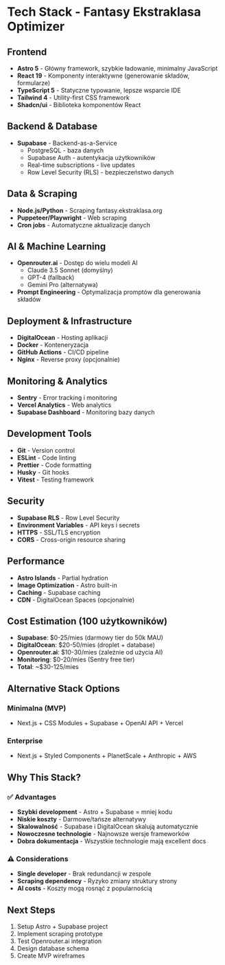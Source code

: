 # Tech Stack - Fantasy Ekstraklasa Optimizer

## Frontend

- **Astro 5** - Główny framework, szybkie ładowanie, minimalny JavaScript
- **React 19** - Komponenty interaktywne (generowanie składów, formularze)
- **TypeScript 5** - Statyczne typowanie, lepsze wsparcie IDE
- **Tailwind 4** - Utility-first CSS framework
- **Shadcn/ui** - Biblioteka komponentów React

## Backend & Database

- **Supabase** - Backend-as-a-Service
  - PostgreSQL - baza danych
  - Supabase Auth - autentykacja użytkowników
  - Real-time subscriptions - live updates
  - Row Level Security (RLS) - bezpieczeństwo danych

## Data & Scraping

- **Node.js/Python** - Scraping fantasy.ekstraklasa.org
- **Puppeteer/Playwright** - Web scraping
- **Cron jobs** - Automatyczne aktualizacje danych

## AI & Machine Learning

- **Openrouter.ai** - Dostęp do wielu modeli AI
  - Claude 3.5 Sonnet (domyślny)
  - GPT-4 (fallback)
  - Gemini Pro (alternatywa)
- **Prompt Engineering** - Optymalizacja promptów dla generowania składów

## Deployment & Infrastructure

- **DigitalOcean** - Hosting aplikacji
- **Docker** - Konteneryzacja
- **GitHub Actions** - CI/CD pipeline
- **Nginx** - Reverse proxy (opcjonalnie)

## Monitoring & Analytics

- **Sentry** - Error tracking i monitoring
- **Vercel Analytics** - Web analytics
- **Supabase Dashboard** - Monitoring bazy danych

## Development Tools

- **Git** - Version control
- **ESLint** - Code linting
- **Prettier** - Code formatting
- **Husky** - Git hooks
- **Vitest** - Testing framework

## Security

- **Supabase RLS** - Row Level Security
- **Environment Variables** - API keys i secrets
- **HTTPS** - SSL/TLS encryption
- **CORS** - Cross-origin resource sharing

## Performance

- **Astro Islands** - Partial hydration
- **Image Optimization** - Astro built-in
- **Caching** - Supabase caching
- **CDN** - DigitalOcean Spaces (opcjonalnie)

## Cost Estimation (100 użytkowników)

- **Supabase**: $0-25/mies (darmowy tier do 50k MAU)
- **DigitalOcean**: $20-50/mies (droplet + database)
- **Openrouter.ai**: $10-30/mies (zależnie od użycia AI)
- **Monitoring**: $0-20/mies (Sentry free tier)
- **Total**: ~$30-125/mies

## Alternative Stack Options

### Minimalna (MVP)

- Next.js + CSS Modules + Supabase + OpenAI API + Vercel

### Enterprise

- Next.js + Styled Components + PlanetScale + Anthropic + AWS

## Why This Stack?

### ✅ Advantages

- **Szybki development** - Astro + Supabase = mniej kodu
- **Niskie koszty** - Darmowe/tańsze alternatywy
- **Skalowalność** - Supabase i DigitalOcean skalują automatycznie
- **Nowoczesne technologie** - Najnowsze wersje frameworków
- **Dobra dokumentacja** - Wszystkie technologie mają excellent docs

### ⚠️ Considerations

- **Single developer** - Brak redundancji w zespole
- **Scraping dependency** - Ryzyko zmiany struktury strony
- **AI costs** - Koszty mogą rosnąć z popularnością

## Next Steps

1. Setup Astro + Supabase project
2. Implement scraping prototype
3. Test Openrouter.ai integration
4. Design database schema
5. Create MVP wireframes
